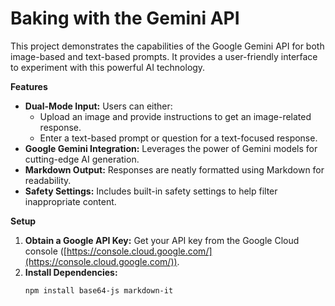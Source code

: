 # Baking with the Gemini API

This project demonstrates the capabilities of the Google Gemini API for both image-based and text-based prompts. It provides a user-friendly interface to experiment with this powerful AI technology.

**Features**

* **Dual-Mode Input:** Users can either:
    * Upload an image and provide instructions to get an image-related response.
    * Enter a text-based prompt or question for a text-focused response.
* **Google Gemini Integration:** Leverages the power of Gemini models for cutting-edge AI generation. 
* **Markdown Output:** Responses are neatly formatted using Markdown for readability.
* **Safety Settings:** Includes built-in safety settings to help filter inappropriate content.

**Setup**

1. **Obtain a Google API Key:**  Get your API key from the Google Cloud console ([https://console.cloud.google.com/](https://console.cloud.google.com/)).
2. **Install Dependencies:** 
   ```bash
   npm install base64-js markdown-it 
